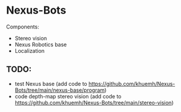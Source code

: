 # Nexus-Bots

Components:
- Stereo vision
- Nexus Robotics base
- Localization

## TODO:
- test Nexus base (add code to https://github.com/khuemh/Nexus-Bots/tree/main/nexus-base/program)
- code depth-map stereo vision (add code to https://github.com/khuemh/Nexus-Bots/tree/main/stereo-vision)
